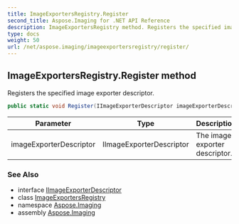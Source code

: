 ```yaml
---
title: ImageExportersRegistry.Register
second_title: Aspose.Imaging for .NET API Reference
description: ImageExportersRegistry method. Registers the specified image exporter descriptor
type: docs
weight: 50
url: /net/aspose.imaging/imageexportersregistry/register/
---
```

## ImageExportersRegistry.Register method

Registers the specified image exporter descriptor.

```csharp
public static void Register(IImageExporterDescriptor imageExporterDescriptor)
```

| Parameter | Type | Description |
| --- | --- | --- |
| imageExporterDescriptor | IImageExporterDescriptor | The image exporter descriptor. |

### See Also

* interface [IImageExporterDescriptor](../../iimageexporterdescriptor/)
* class [ImageExportersRegistry](../)
* namespace [Aspose.Imaging](../../imageexportersregistry/)
* assembly [Aspose.Imaging](../../../)


